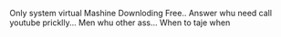 Only system virtual Mashine Downloding Free.. Answer whu need call youtube pricklly... Men whu other ass... When to taje when
